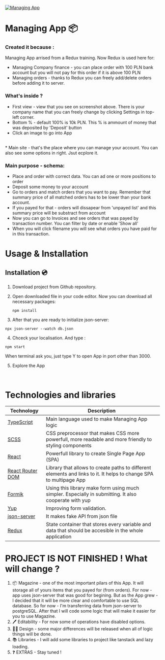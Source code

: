 [![Managing App](https://i.postimg.cc/RhQ4vnLY/Zrzut-ekranu-2022-12-6-o-15-53-23.png)](https://postimg.cc/bSJKTrM0)

# Managing App 📦

### Created it because :
Managing App arrised from a Redux training. Now Redux is used here for:
* Managing Company finance - you can place order with 100 PLN bank account but you will not pay for this order if it is above 100 PLN
* Managing orders - thanks to Redux you can freely add/delete orders before adding it to server.


### What's inside ?
* First view - view that you see on screenshot above. There is your company name that you can freely change by clicking Settings in top-left corner.
* Bottom % - default 100% is 10k PLN. This % is ammount of money that was deposited by 'Deposit' button
* Click an image to go into App
<br>
* Main site - that's the place where you can manage your account. You can also see some options in right. Jsut ecplore it.
<br>

### Main purpose - schema:
* Place and order with correct data. You can ad one or more positions to order
* Deposit some money to your account
* Go to orders and match orders that you want to pay. Remember that summary price of all matched orders has to be lower than your bank account.
* If you payed for that - orders will dissapear from 'unpayed list' and this summary price will be substract from account
* Now you can go to Invoices and see orders that was payed by transaction number. You can filter by date or enable 'Show all'
* When you will click filename you will see what orders you have paid for in this transaction.

# Usage & Installation 

## Installation 💿

1. Download project from Github repository. 
2. Open downloaded file in your code editor. Now you can download all necessary packages:
    ```
    npm install
    ```

3. After that you are ready to initialize json-server:
```
npx json-server --watch db.json
```


4. Chceck your localisation. And type : 
```
npm start 
```

When terminal ask you, just type Y to open App in port  other than 3000.


5. Explore the App

<br>

# Technologies and libraries

| Technology | Description |
|------------|------------|
|[TypeScript](https://www.javascript.com/)| Main language used to make Managing App logic|
|[SCSS](https://css-tricks.com/)| CSS preprocessor that makes CSS more powerfull, more readable and more friendly to styling components |
|[React](https://pl.reactjs.org/)| Powerfull library to create Single Page App (SPA) |
|[React Router DOM](https://reactrouter.com/en/main)| Library that allows to create paths to different elements and links to it. It helps to change SPA to multipage App|
|[Formik](https://tanstack.com/query/v4)|Using this library make form using much simpler. Especially in submitting. It also cooperate with yup|
|[Yup](https://www.npmjs.com/package/yup)|Improving form validation.|
|[json-server](https://www.npmjs.com/package/json-server)|It makes fake API from json file|
|[Redux](https://redux.js.org/)|State container that stores every variable and data that should be accesible in the whole application |



# PROJECT IS NOT FINISHED ! What will change ?
1.  📦 Magazine - one of the most important pilars of this App. It will storage all of yours items that you payed for (from orders). For now - app uses json-server that was good for begining. But as the App grew - I decided that it will be more clear and comfortable to use SQL database. So for now - I'm transferring data from json-server to postgreSQL. After that I will code some logic that will make it easier for you to use Magazine.
2. 🖊️ Editability - For now some of operations have disabled options.
3. 👌🏻 Design - some major differences will be released when all of logic things will be done.
4. 📚 Libraries - I will add some libraries to project like tanstack and lazy loading.
5. ❓ EXTRAS - Stay tuned !
